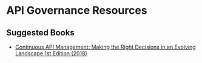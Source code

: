 
# API Governance Resources

## Suggested Books
- [Continuous API Management: Making the Right Decisions in an Evolving Landscape 1st Edition (2018)](https://www.amazon.com/Continuous-API-Management-Decisions-Landscape/dp/1492043559)



